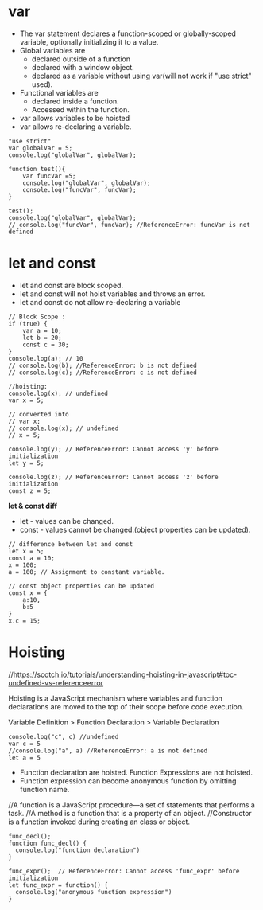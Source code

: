 # **var**
- The var statement declares a function-scoped or globally-scoped variable, optionally initializing it to a value.
- Global variables are 
	- declared outside of a function
	- declared with a window object.
	- declared as a variable without using var(will not work if "use strict" used).	
- Functional variables are
	- declared inside a function.
	- Accessed within the function.
- var allows variables to be hoisted
- var allows re-declaring a variable.

```
"use strict"
var globalVar = 5;
console.log("globalVar", globalVar);
    
function test(){
    var funcVar =5;
    console.log("globalVar", globalVar);
    console.log("funcVar", funcVar);
}

test();
console.log("globalVar", globalVar);
// console.log("funcVar", funcVar); //ReferenceError: funcVar is not defined
```

# **let and const**
- let and const are block scoped.
- let and const will not hoist variables and throws an error.
- let and const do not allow re-declaring a variable

```
// Block Scope :
if (true) {
    var a = 10;
    let b = 20;
    const c = 30;
}
console.log(a); // 10
// console.log(b); //ReferenceError: b is not defined
// console.log(c); //ReferenceError: c is not defined
```

```
//hoisting:
console.log(x); // undefined
var x = 5;

// converted into 
// var x;
// console.log(x); // undefined
// x = 5;

console.log(y); // ReferenceError: Cannot access 'y' before initialization
let y = 5;

console.log(z); // ReferenceError: Cannot access 'z' before initialization
const z = 5;

```
**let & const diff**
- let - values can be changed.
- const - values cannot be changed.(object properties can be updated).

```
// difference between let and const
let x = 5;
const a = 10;
x = 100;
a = 100; // Assignment to constant variable.
```
```
// const object properties can be updated
const x = {
    a:10,
    b:5
}
x.c = 15;
```

# **Hoisting**
//https://scotch.io/tutorials/understanding-hoisting-in-javascript#toc-undefined-vs-referenceerror

Hoisting is a JavaScript mechanism where variables and function declarations are moved to the top of their scope before code execution.

Variable Definition > Function Declaration > Variable Declaration

```
console.log("c", c) //undefined
var c = 5
//console.log("a", a) //ReferenceError: a is not defined
let a = 5
```
- Function declaration are hoisted. Function Expressions are not hoisted.
- Function expression can become anonymous function by omitting function name.

//A function is a JavaScript procedure—a set of statements that performs a task.
//A method is a function that is a property of an object. 
//Constructor is a function invoked during creating an class or object.

```
func_decl();
function func_decl() {
  console.log("function declaration")
}
```

```
func_expr();  // ReferenceError: Cannot access 'func_expr' before initialization
let func_expr = function() {
  console.log("anonymous function expression")
}
```
